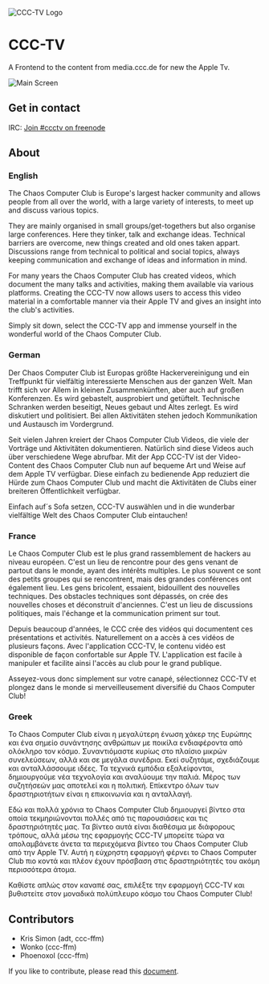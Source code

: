 ![CCC-TV Logo](./resources/graphics/winkekatze/pixels/appstore.png)

# CCC-TV #

A Frontend to the content from media.ccc.de for new the Apple Tv.

![Main Screen](./resources/graphics/AppStore/Images/Catalog.png)

## Get in contact ##

IRC: [Join #ccctv on freenode](http://webchat.freenode.net?randomnick=1&channels=%23ccctv&prompt=1)

## About ##

### English ###
The Chaos Computer Club is Europe's largest hacker community and allows people from all over the world, with a large variety of interests, to meet up
and discuss various topics.

They are mainly organised in small groups/get-togethers but also organise large conferences. Here they tinker, talk and exchange ideas. Technical barriers are
overcome, new things created and old ones taken appart. Discussions range from technical to political and social topics, always keeping communication and exchange of ideas and information in mind.

For many years the Chaos Computer Club has created videos, which document the many talks and activities, making them available via various platforms. 
Creating the CCC-TV now allows users to access this video material in a comfortable manner via their Apple TV and gives an insight into the club's activities.

Simply sit down, select the CCC-TV app and immense yourself in the wonderful world of the Chaos Computer Club.

### German
Der Chaos Computer Club ist Europas größte Hackervereinigung und ein Treffpunkt für vielfältig interessierte Menschen aus der ganzen Welt.
Man trifft sich vor Allem in kleinen Zusammenkünften, aber auch auf großen Konferenzen. Es wird gebastelt, ausprobiert und getüftelt. Technische Schranken werden beseitigt, Neues gebaut und Altes zerlegt.
Es wird diskutiert und politisiert. Bei allen Aktivitäten stehen jedoch Kommunikation und Austausch im Vordergrund.

Seit vielen Jahren kreiert der Chaos Computer Club Videos, die viele der Vorträge und Aktivitäten dokumentieren. Natürlich sind diese Videos auch über verschiedene Wege abrufbar.
Mit der App CCC-TV ist der Video-Content des Chaos Computer Club nun auf bequeme Art und Weise auf dem Apple TV verfügbar.
Diese einfach zu bedienende App reduziert die Hürde zum Chaos Computer Club und macht die Aktivitäten de Clubs einer breiteren Öffentlichkeit verfügbar.
 
Einfach auf´s Sofa setzen, CCC-TV auswählen und in die wunderbar vielfältige Welt des Chaos Computer Club eintauchen!

### France
Le Chaos Computer Club est le plus grand rassemblement de hackers au
niveau européen. C'est un lieu de rencontre pour des gens venant de
partout dans le monde, ayant des intérêts multiples. Le plus souvent
ce sont des petits groupes qui se rencontrent, mais des grandes
conférences ont également lieu. Les gens bricolent, essaient,
bidouillent des nouvelles techniques. Des obstacles techniques sont
dépassés, on crée des nouvelles choses et déconstruit
d'anciennes. C'est un lieu de discussions politiques, mais l'échange
et la communication priment sur tout.

Depuis beaucoup d'années, le CCC crée des vidéos qui documentent ces
présentations et activités. Naturellement on a accès à ces vidéos de
plusieurs façons. Avec l'application CCC-TV, le contenu vidéo est
disponible de façon confortable sur Apple TV. L'application est facile
à manipuler et facilite ainsi l'accès au club pour le grand publique.

Asseyez-vous donc simplement sur votre canapé, sélectionnez CCC-TV et
plongez dans le monde si merveilleusement diversifié du Chaos Computer
Club!

### Greek 
Το Chaos Computer Club είναι η μεγαλύτερη ένωση χάκερ της Ευρώπης και ένα σημείο 
συνάντησης ανθρώπων με ποικίλα ενδιαφέροντα από ολόκληρο τον κόσμο. Συναντιόμαστε κυρίως 
στο πλαίσιο μικρών συνελεύσεων, αλλά και σε μεγάλα συνέδρια. Εκεί συζητάμε, σχεδιάζουμε 
και ανταλλάσσουμε ιδέες. Τα τεχνικά εμπόδια εξαλείφονται, δημιουργούμε νέα τεχνολογία και 
αναλύουμε την παλιά. Μέρος των συζητήσεών μας αποτελεί και η πολιτική. Επίκεντρο όλων των 
δραστηριοτήτων είναι η επικοινωνία και η ανταλλαγή.

Εδώ και πολλά χρόνια το Chaos Computer Club δημιουργεί βίντεο στα οποία τεκμηριώνονται 
πολλές από τις παρουσιάσεις και τις δραστηριότητές μας. Τα βίντεο αυτά είναι διαθέσιμα με 
διάφορους τρόπους, αλλά μέσω της εφαρμογής CCC-TV μπορείτε τώρα να απολαμβάνετε άνετα τα 
περιεχόμενα βίντεο του Chaos Computer Club από την Apple TV. Αυτή η εύχρηστη εφαρμογή 
φέρνει το Chaos Computer Club πιο κοντά και πλέον έχουν πρόσβαση στις δραστηριότητές του 
ακόμη περισσότερα άτομα.

Καθίστε απλώς στον καναπέ σας, επιλέξτε την εφαρμογή CCC-TV και βυθιστείτε στον 
μοναδικά πολύπλευρο κόσμο του Chaos Computer Club!


## Contributors ##

* Kris Simon (adt, ccc-ffm)
* Wonko (ccc-ffm)
* Phoenoxol (ccc-ffm)

If you like to contribute, please read this [document](./resources/contribute.md).

